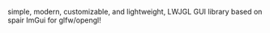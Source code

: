 simple, modern, customizable, and lightweight, LWJGL GUI library based on spair ImGui for glfw/opengl!
